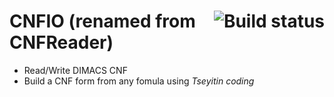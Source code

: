 <a href="https://travis-ci.org/shnarazk/CNFIO"><img align="right" src="https://travis-ci.org/shnarazk/CNFIO.svg?branch=master" alt="Build status" /></a>
CNFIO (renamed from CNFReader)
=========

 * Read/Write DIMACS CNF
 * Build a CNF form from any fomula using *Tseyitin coding*
